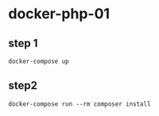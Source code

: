 # docker-php-01


## step 1

```
docker-compose up 
```


## step2 
```
docker-compose run --rm composer install
```
